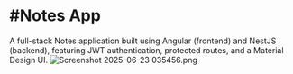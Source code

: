 
# #Notes App

A full-stack Notes application built using Angular (frontend) and NestJS (backend), featuring JWT authentication, protected routes, and a Material Design UI.
![Screenshot 2025-06-23 035456.png](./image/Screenshot%202025-06-23%20035456.png)